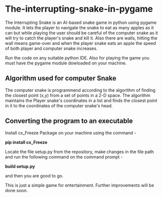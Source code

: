 # The-interrupting-snake-in-pygame
The Interrupting Snake is an AI-based snake game in python using pygame module. It lets the player to navigate the snake to eat as many apples as it can but while playing the user should be careful of the computer snake as it will try to catch the player's snake and kill it. Also there are walls, hitting the wall means game-over and when the player snake eats an apple the speed of both player and computer snake increases.

Run the code on any suitable python IDE. Also for playing the game you must have the pygame module dowloaded on your machine.

## Algorithm used for computer Snake 
The computer snake is programmend according to the algorithm of finding the closest point (x,y) from a set of points in a 2-D space.
The algorithm maintains the Player snake's coordinates in a list and finds the closest point in it to the coordinates of the computer snake's head.

## Converting the program to an executable
   Install cx_Freeze Package on your machine using the command -
   
   **pip install cx_Freeze**
   
   Locate the file setup.py from the repository, make changes in the file path and run the following command on the command prompt -
   
   **build setup.py**
   
   and then you are good to go.
   
This is just a simple game for entertainment. Further improvements will be done soon.    
